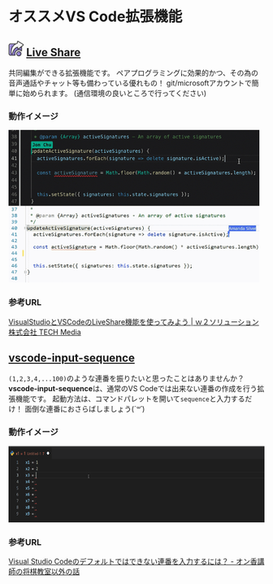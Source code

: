 # オススメVS Code拡張機能

## <img src="./assets/LiveShareExtensionPack.icon.png" height="30rm"> [Live Share](https://marketplace.visualstudio.com/items?itemName=MS-vsliveshare.vsliveshare-pack)
共同編集ができる拡張機能です。
ペアプログラミングに効果的かつ、その為の音声通話やチャット等も備わっている優れもの！
git/microsoftアカウントで簡単に始められます。
(通信環境の良いところで行ってください)

### 動作イメージ
<img src="./assets/LiveShareExtensionPack.gif" height="300rm">

### 参考URL
[VisualStudioとVSCodeのLiveShare機能を使ってみよう | ｗ２ソリューション株式会社 TECH Media](https://www.w2solution.co.jp/tech/2021/04/26/visualstudio%E3%81%A8vscode%E3%81%AEliveshare%E6%A9%9F%E8%83%BD%E3%82%92%E4%BD%BF%E3%81%A3%E3%81%A6%E3%81%BF%E3%82%88%E3%81%86/)

## [vscode-input-sequence](https://marketplace.visualstudio.com/items?itemName=tomoki1207.vscode-input-sequence)
`(1,2,3,4,...100)`のような連番を振りたいと思ったことはありませんか？
**vscode-input-sequence**は、通常のVS Codeでは出来ない連番の作成を行う拡張機能です。
起動方法は、コマンドパレットを開いて`sequence`と入力するだけ！
面倒な連番におさらばしましょう(*´꒳`*)

### 動作イメージ
<img src="./assets/VscodeInputSequence.gif" height="150rm">

### 参考URL
[Visual Studio Codeのデフォルトではできない連番を入力するには？ - オン香講師の将棋教室以外の話](https://オンライン将棋教室・香.com/instructor-blog/200622visual-studio-code-input-sequence/v)
